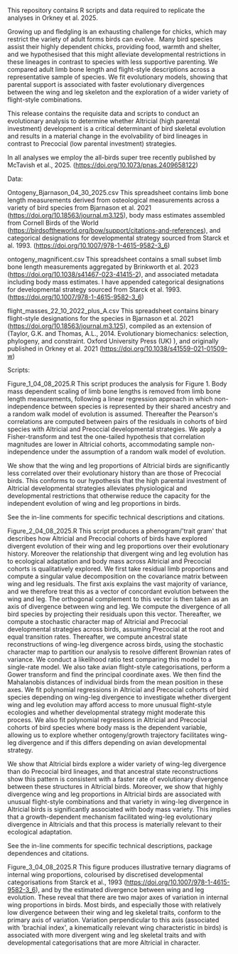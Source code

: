 This repository contains R scripts and data required to replicate
the analyses in Orkney et al. 2025. 


Growing up and fledgling is an exhausting challenge for chicks, which may restrict the variety of adult forms birds can evolve.  Many bird species assist their highly dependent chicks, providing food, warmth and shelter, and we hypothesised that this might alleviate developmental restrictions in these lineages in contrast to species with less supportive parenting. We compared adult limb bone length and flight-style descriptions across a representative sample of species. We fit evolutionary models, showing that parental support is associated with faster evolutionary divergences between the wing and leg skeleton and the exploration of a wider variety of flight-style combinations.

This release contains the requisite data and scripts to conduct an evolutionary analysis to determine whether Altricial (high parental investment) development is a critical determinant of bird skeletal evolution and results in a material change in the evolvability of 
bird lineages in contrast to Precocial (low parental investment) strategies.

In all analyses we employ the all-birds super tree recently published by 
McTavish et al., 2025. (https://doi.org/10.1073/pnas.2409658122)

Data:

Ontogeny_Bjarnason_04_30_2025.csv
This spreadsheet contains limb bone length measurements derived from 
osteological measurements across a variety of bird species from
Bjarnason et al. 2021 (https://doi.org/10.18563/journal.m3.125), 
body mass estimates assembled from Cornell Birds of the World (https://birdsoftheworld.org/bow/support/citations-and-references),
 and categorical designations for developmental strategy sourced from 
Starck et al. 1993. (https://doi.org/10.1007/978-1-4615-9582-3_6)

ontogeny_magnificent.csv
This spreadsheet contains a small subset limb bone length measurements aggregated by 
Brinkworth et al. 2023 (https://doi.org/10.1038/s41467-023-41415-2), and associated metadata including body mass estimates.
I have appended categorical designations for developmental strategy sourced from 
Starck et al. 1993. (https://doi.org/10.1007/978-1-4615-9582-3_6)

flight_masses_22_10_2022_plus_A.csv
This spreadsheet contains binary flight-style designations for the species in 
Bjarnason et al. 2021 (https://doi.org/10.18563/journal.m3.125), 
compiled as an extension of (Taylor, G.K. and Thomas, A.L., 2014. Evolutionary biomechanics: selection, phylogeny, and constraint. Oxford University Press (UK) ),
and originally published in Orkney et al. 2021
(https://doi.org/10.1038/s41559-021-01509-w) 

Scripts:

Figure_1_04_08_2025.R 
This script produces the analysis for Figure 1. 
Body mass dependent scaling of limb bone lengths is removed from limb bone length measurements,
following a linear regression approach in which non-independence between species
is represented by their shared ancestry and a random walk model of evolution is assumed.
Thereafter the Pearson's correlations are computed between pairs of the residuals in cohorts of
bird species with Altricial and Preoccial developmental strategies. 
We apply a Fisher-transform and test the one-tailed hypothesis that correlation magnitudes
are lower in Altricial cohorts, accommodating sample non-independence under the assumption
of a random walk model of evolution. 

We show that the wing and leg proportions of Altricial birds are significantly less correlated
over their evolutionary history than are those of Precocial birds. 
This conforms to our hypothesis that the high parental investment of Altricial developmental
strategies alleviates physiological and developmental restrictions that otherwise
reduce the capacity for the independent evolution of wing and leg proportions in birds. 

See the in-line comments for specific technical descriptions and citations. 

Figure_2_04_08_2025.R 
This script produces a phenogram/'trait gram' that describes how Altricial and Precocial
cohorts of birds have explored divergent evolution of their wing and leg proportions over their evolutionary history. Moreover the relationship that divergent wing and leg evolution has
to ecological adaptation and body mass across Altricial and Precocial cohorts is qualitatively explored. 
We first take residual limb proportions and compute a singular value decomposition on the covariance matrix between wing and leg residuals. 
The first axis explains the vast majority of variance, and we therefore treat this as a vector
of concordant evolution between the wing and leg. 
The orthogonal complement to this vector is then taken as an axis of divergence between 
wing and leg. 
We compute the divergence of all bird species by projecting their residuals upon this vector. 
Thereafter, we compute a stochastic character map of Altricial and Precocial developmental
strategies across birds, assuming Precocial at the root and equal transition rates. 
Thereafter, we compute ancestral state reconstructions of wing-leg divergence across birds, using the stochastic character map to partition our analysis to resolve different Brownian rates of variance. We conduct a likelihood ratio test comparing this model to a single-rate
model. 
We also take avian flight-style categorisations, perform a Gower transform and find the 
principal coordinate axes. We then find the Mahalanobis distances of individual birds
from the mean position in these axes. 
We fit polynomial regressions in Altricial and Precocial cohorts of bird species depending
on wing-leg divergence to investigate whether divergent wing and leg evolution may afford
access to more unusual flight-style ecologies and whether developmental strategy might
moderate this process. 
We also fit polynomial regressions in Altricial and Precocial cohorts of bird species
where body mass is the dependent variable, allowing us to explore whether ontogeny/growth trajectory facilitates wing-leg divergence and if this differs depending on avian 
developmental strategy. 

We show that Altricial birds explore a wider variety of wing-leg divergence than do
Precocial bird lineages, and that ancestral state reconstructions show this pattern is 
consistent with a faster rate of evolutionary divergence between these structures in Altricial birds. 
Moreover, we show that highly divergence wing and leg proportions in Altricial birds are associated with unusual flight-style combinations and that variety in wing-leg divergence in Altricial birds is significantly associated with body mass variety. This implies
that a growth-dependent mechanism facilitated wing-leg evolutionary divergence in Altricials
and that this process is materially relevant to their ecological adaptation. 

See the in-line comments for specific technical descriptions, package dependences and citations. 

Figure_3_04_08_2025.R 
This figure produces illustrative ternary diagrams of internal wing proportions, 
colourised by discretised developmental categorisations from Starck et al., 1993 
(https://doi.org/10.1007/978-1-4615-9582-3_6), and by the estimated divergence between
wing and leg evolution.
These reveal that there are two major axes of variation in internal wing proportions in
birds. Most birds, and especially those with relatively low divergence between their wing and
leg skeletal traits, conform to the primary axis of variation. 
Variation perpendicular to this axis (associated with 'brachial index', a kinematically 
relevant wing characteristic in birds) is associated with more divergent wing and leg 
skeletal traits and with developmental categorisations that are more Altricial in character. 


